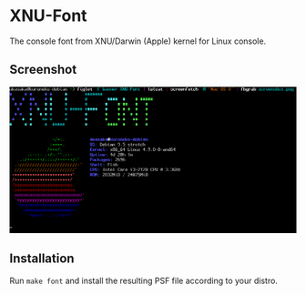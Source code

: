 # XNU-Font

The console font from XNU/Darwin (Apple) kernel for Linux console.

## Screenshot

![Screenshot](screenshot.png)

## Installation

Run `make font` and install the resulting PSF file according to your distro.

